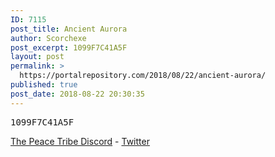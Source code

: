 ```yaml
---
ID: 7115
post_title: Ancient Aurora
author: Scorchexe
post_excerpt: 1099F7C41A5F
layout: post
permalink: >
  https://portalrepository.com/2018/08/22/ancient-aurora/
published: true
post_date: 2018-08-22 20:30:35
---
```

<pre>1099F7C41A5F</pre>
<a href="https://discord.gg/YYH5xxY" target="_blank" rel="noopener">The Peace Tribe Discord</a> - <a href="https://twitter.com/PeaceHooligan" target="_blank" rel="noopener">Twitter</a>